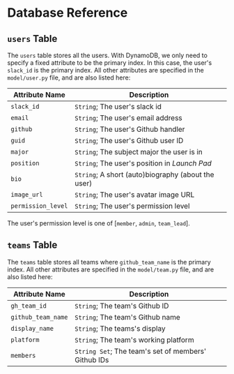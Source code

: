 # Database Reference

## `users` Table

The `users` table stores all the users. With DynamoDB, we only need to specify a
fixed attribute to be the primary index. In this case, the user's `slack_id` is
the primary index. All other attributes are specified in the `model/user.py`
file, and are also listed here:

Attribute Name | Description
---|---
`slack_id` | `String`; The user's slack id
`email` | `String`; The user's email address
`github` | `String`; The user's Github handler
`guid` | `String`; The user's Github user ID
`major` | `String`; The subject major the user is in
`position` | `String`; The user's position in _Launch Pad_
`bio` | `String`; A short (auto)biography (about the user)
`image_url` | `String`; The user's avatar image URL
`permission_level` | `String`; The user's permission level

The user's permission level is one of [`member`, `admin`, `team_lead`].

## `teams` Table

The `teams` table stores all teams where `github_team_name` is the primary index.
All other attributes are specified in the `model/team.py` file,
and are also listed here:

Attribute Name | Description
---|---
`gh_team_id` | `String`; The team's Github ID
`github_team_name` | `String`; The team's Github name
`display_name` | `String`; The teams's display
`platform` | `String`; The team's working platform
`members` | `String Set`; The team's set of members' Github IDs
